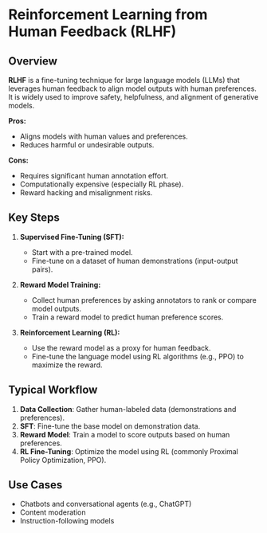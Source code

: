 # Reinforcement Learning from Human Feedback (RLHF)

## Overview

**RLHF** is a fine-tuning technique for large language models (LLMs) that leverages human feedback to align model outputs with human preferences. It is widely used to improve safety, helpfulness, and alignment of generative models.

**Pros:**

- Aligns models with human values and preferences.
- Reduces harmful or undesirable outputs.

**Cons:**

- Requires significant human annotation effort.
- Computationally expensive (especially RL phase).
- Reward hacking and misalignment risks.

## Key Steps

1. **Supervised Fine-Tuning (SFT):**
   - Start with a pre-trained model.
   - Fine-tune on a dataset of human demonstrations (input-output pairs).

2. **Reward Model Training:**
   - Collect human preferences by asking annotators to rank or compare model outputs.
   - Train a reward model to predict human preference scores.

3. **Reinforcement Learning (RL):**
   - Use the reward model as a proxy for human feedback.
   - Fine-tune the language model using RL algorithms (e.g., PPO) to maximize the reward.

## Typical Workflow

1. **Data Collection**: Gather human-labeled data (demonstrations and preferences).
2. **SFT**: Fine-tune the base model on demonstration data.
3. **Reward Model**: Train a model to score outputs based on human preferences.
4. **RL Fine-Tuning**: Optimize the model using RL (commonly Proximal Policy Optimization, PPO).

## Use Cases

- Chatbots and conversational agents (e.g., ChatGPT)
- Content moderation
- Instruction-following models
